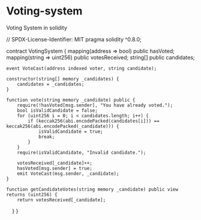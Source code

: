 # Voting-system
Voting System in solidity


// SPDX-License-Identifier: MIT
pragma solidity ^0.8.0;

contract VotingSystem {
    mapping(address => bool) public hasVoted;
    mapping(string => uint256) public votesReceived;
    string[] public candidates;

    event VoteCast(address indexed voter, string candidate);

    constructor(string[] memory _candidates) {
        candidates = _candidates;
    }

    function vote(string memory _candidate) public {
        require(!hasVoted[msg.sender], "You have already voted.");
        bool isValidCandidate = false;
        for (uint256 i = 0; i < candidates.length; i++) {
            if (keccak256(abi.encodePacked(candidates[i])) == keccak256(abi.encodePacked(_candidate))) {
                isValidCandidate = true;
                break;
            }
        }
        require(isValidCandidate, "Invalid candidate.");

        votesReceived[_candidate]++;
        hasVoted[msg.sender] = true;
        emit VoteCast(msg.sender, _candidate);
    }

    function getCandidateVotes(string memory _candidate) public view returns (uint256) {
        return votesReceived[_candidate];
    }
}
